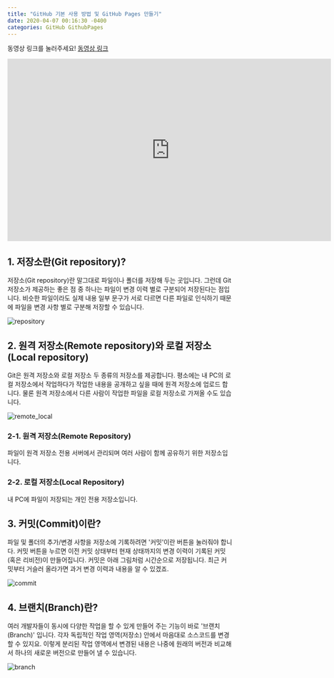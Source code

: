 ```yaml
---
title: "GitHub 기본 사용 방법 및 GitHub Pages 만들기"
date: 2020-04-07 00:16:30 -0400
categories: GitHub GithubPages
---
```



동영상 링크를 눌러주세요!
[동영상 링크]

<iframe width="725" height="409" src="https://www.youtube.com/embed/SKmKJviFIE4" frameborder="0" allow="accelerometer; autoplay; encrypted-media; gyroscope; picture-in-picture" allowfullscreen></iframe>

## 1. 저장소란(Git repository)?
저장소(Git repository)란 말그대로 파일이나 폴더를 저장해 두는 곳입니다. 그런데 Git 저장소가 제공하는 좋은 점 중 하나는 파일이 변경 이력 별로 구분되어 저장된다는 점입니다. 비슷한 파일이라도 실제 내용 일부 문구가 서로 다르면 다른 파일로 인식하기 때문에 파일을 변경 사항 별로 구분해 저장할 수 있습니다.

![repository](https://user-images.githubusercontent.com/63223355/78577632-54555880-7869-11ea-9806-1ec262e80ef5.png)

## 2. 원격 저장소(Remote repository)와 로컬 저장소(Local repository)
Git은 원격 저장소와 로컬 저장소 두 종류의 저장소를 제공합니다. 평소에는 내 PC의 로컬 저장소에서 작업하다가 작업한 내용을 공개하고 싶을 때에 원격 저장소에 업로드 합니다. 물론 원격 저장소에서 다른 사람이 작업한 파일을 로컬 저장소로 가져올 수도 있습니다.

![remote_local](https://user-images.githubusercontent.com/63223355/78577727-76e77180-7869-11ea-8578-7f14466aaa06.png)

### 2-1. 원격 저장소(Remote Repository)
파일이 원격 저장소 전용 서버에서 관리되며 여러 사람이 함께 공유하기 위한 저장소입니다.

### 2-2. 로컬 저장소(Local Repository)
내 PC에 파일이 저장되는 개인 전용 저장소입니다.


## 3. 커밋(Commit)이란?
파일 및 폴더의 추가/변경 사항을 저장소에 기록하려면 '커밋'이란 버튼을 눌러줘야 합니다. 커밋 버튼을 누르면 이전 커밋 상태부터 현재 상태까지의 변경 이력이 기록된 커밋(혹은 리비전)이 만들어집니다. 커밋은 아래 그림처럼 시간순으로 저장됩니다. 최근 커밋부터 거슬러 올라가면 과거 변경 이력과 내용을 알 수 있겠죠.

![commit](https://user-images.githubusercontent.com/63223355/78577741-7c44bc00-7869-11ea-8c80-36d36399442d.png)


## 4. 브랜치(Branch)란?
여러 개발자들이 동시에 다양한 작업을 할 수 있게 만들어 주는 기능이 바로 '브랜치(Branch)' 입니다. 각자 독립적인 작업 영역(저장소) 안에서 마음대로 소스코드를 변경할 수 있지요. 이렇게 분리된 작업 영역에서 변경된 내용은 나중에 원래의 버전과 비교해서 하나의 새로운 버전으로 만들어 낼 수 있습니다.

![branch](https://user-images.githubusercontent.com/63223355/78577752-836bca00-7869-11ea-903f-5e7a7a9db954.png)


[동영상 링크]: https://youtu.be/SKmKJviFIE4
